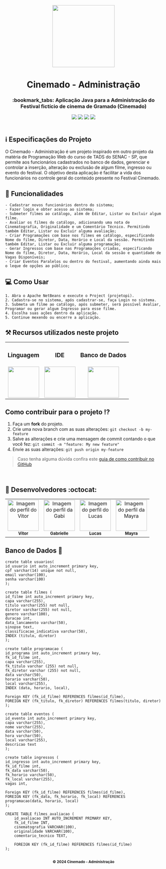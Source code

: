 <div align="center">
  <img src="https://github.com/VitorGeovani/administracao-CINEMADO/assets/71882193/f95b1f9b-0ba8-4596-ab9f-0634b430e543" width="200px" />
</div>

<h1 align="center">Cinemado - Administração</h1>

<h3 align="center">:bookmark_tabs: Aplicação Java para a Administração do Festival fictício de cinema de Gramado (Cinemado)  </h3>

<div align="center">
 <img src="https://img.shields.io/badge/Java-ED8B00?style=&logo=openjdk&logoColor=white" />
 <img src="https://img.shields.io/github/repo-size/VitorGeovani/administracao-CINEMADO">
 <img src="https://img.shields.io/github/last-commit/VitorGeovani/administracao-CINEMADO">
 <img src="https://img.shields.io/github/forks/VitorGeovani/administracao-CINEMADO" />
 </div>

 <br>
 
 ## <a name="SobreoProjeto"></a>:information_source: Especificações do Projeto
 O Cinemado - Administração é um projeto inspirado em outro projeto da matéria de Programação Web do curso de TADS do SENAC - SP, que permite aos funcionários cadastrados no banco de dados, gerenciar e controlar a inserção, alteração ou exclusão de algum filme, ingresso ou evento do festival. O objetivo desta aplicação é facilitar a vida dos funcionários no controle geral do conteúdo presente no Festival Cinemado.
 <br>

## <a name="SobreoProjeto"></a>:pushpin: Funcionalidades
    - Cadastrar novos funcionários dentro do sistema;
    - Fazer login e obter acesso ao sistema;
    - Submeter filmes ao catálogo, além de Editar, Listar ou Excluir algum filme.
    - Avaliar os filmes do catálogo, adicionando uma nota de Cinematografia, Originalidade e um Comentário Técnico. Permitindo também Editar, Listar ou Excluir alguma avaliação;
    - Criar Programações com base nos filmes em catálogo, especificando Nome do filme, Diretor, Data, Horário e Local da sessão. Permitindo também Editar, Listar ou Excluir alguma programação;
    - Gerar Ingressos com base nas Programações criadas, especificando Nome do filme, Diretor, Data, Horário, Local da sessão e quantidade de Vagas Disponíveis;
    - Criar Eventos Paralelos ou dentro do festival, aumentando ainda mais o leque de opções ao público;
    
## <a name="SobreoProjeto"></a>:computer: Como Usar
    1. Abra o Apache NetBeans e execute o Project (projetopi).
    2. Cadastra-se no sistema, após cadastrar-se, faça Login no sistema.
    3. Submeta um filme ao catálogo, após submeter, será possível Avaliar, Programar ou gerar algum Ingresso para esse filme.
    4. Escolha suas ações dentro da aplicação.
    5. Continue mexendo ou encerre a aplicação.

 ## <a name="RecursosUtilizadosNesteProjeto"></a>⚒ Recursos utilizados neste projeto
<table align="center">
<th><h3>Linguagem</h3></th>
 <th><h3>IDE</h3></th>
    <th><h3>Banco de Dados</h3></th>
  <tr>
      <td valign="top" align="center">
      <a href="https://www.java.com/pt-BR/download/ie_manual.jsp?locale=pt_BR"><img height="100" width="100" src="https://cdn.jsdelivr.net/gh/devicons/devicon/icons/java/java-original.svg" style="max-width:100%;"></img></a>
      </td>
   <td valign="top" align="center">
      <a href="https://netbeans.apache.org/front/main/download/"><img height="100" width="100" src="https://upload.wikimedia.org/wikipedia/commons/thumb/9/98/Apache_NetBeans_Logo.svg/444px-Apache_NetBeans_Logo.svg.png" style="max-width:100%;"></img></a>
      </td>
      <td valign="top" align="center">
      <a href="https://dev.mysql.com/downloads/workbench/"><img height="100" width="100" src="https://cdn.jsdelivr.net/gh/devicons/devicon@latest/icons/mysql/mysql-original-wordmark.svg" style="max-width:100%;"></img></a>
      </td>
    
  </tr>
</table>

## <a name="ComoContribuirParaOProjeto"></a>Como contribuir para o projeto ⁉️

1. Faça um **fork** do projeto.
2. Crie uma nova branch com as suas alterações: `git checkout -b my-feature`
3. Salve as alterações e crie uma mensagem de commit contando o que você fez: `git commit -m "feature: My new feature"`
4. Envie as suas alterações: `git push origin my-feature`
> Caso tenha alguma dúvida confira este [guia de como contribuir no GitHub](https://github.com/firstcontributions/first-contributions)

<br>

## <a name="Desenvolvedores"></a> :rocket: Desenvolvedores :octocat:
<table align="center">
  <tr>
    <td align="center"><a href="https://github.com/VitorGeovani">
    <img src="https://avatars.githubusercontent.com/u/71882193?v=4" width="100px" alt="Imagem do perfil do Vitor"/>
    <br />
     <sub><b>Vitor</b></sub><br />
     </td>
    <td align="center"><a href="https://github.com/pudimpudi">
    <img src="https://avatars.githubusercontent.com/u/127544518?v=4" width="100px" alt="Imagem do perfil da Gabi"/>
    <br />
    <sub><b>Gabrielle</b></sub><br />
     </td>
      <td align="center"><a href="https://github.com/LucasCaldara">
    <img src="https://avatars.githubusercontent.com/u/119446713?v=4" width="100px" alt="Imagem do perfil do Lucas"/>
    <br />
    <sub><b>Lucas</b></sub><br />
     </td>
        <td align="center"><a href="https://github.com/mayrakeylla">
    <img src="https://avatars.githubusercontent.com/u/160505058?v=4" width="100px" alt="Imagem do perfil da Mayra"/>
    <br />
    <sub><b>Mayra</b></sub><br />
     </td>
 </tr>
</table>

## <a name="ComoContribuirParaOProjeto"></a>Banco de Dados :memo:

```
create table usuarios(
id_usuario int auto_increment primary key,
cpf varchar(14) unique not null,
email varchar(100),
senha varchar(100)
);

create table filmes (
id_filme int auto_increment primary key,
capa varchar(255),
titulo varchar(255) not null,
diretor varchar(255) not null,
genero varchar(100),
duracao int,
data_lancamento varchar(50),
sinopse text,
classificacao_indicativa varchar(50),
INDEX (titulo, diretor)
);

create table programacao (
id_programa int auto_increment primary key,
fk_id_filme int,
capa varchar(255),
fk_titulo varchar (255) not null, 
fk_diretor varchar (255) not null,
data varchar(50),
horario varchar(50),
local varchar(255),
INDEX (data, horario, local),

Foreign KEY (fk_id_filme) REFERENCES filmes(id_filme),
FOREIGN KEY (fk_titulo, fk_diretor) REFERENCES filmes(titulo, diretor)
);

create table eventos (
id_evento int auto_increment primary key,
capa varchar(255),
nome varchar(255),
data varchar(50),
hora varchar(50),
local varchar(255),
descricao text
);

create table ingressos (
id_ingresso int auto_increment primary key,
fk_id_filme int,
fk_data varchar(50),
fk_horario varchar(50),
fk_local varchar(255),
vagas int,

Foreign KEY (fk_id_filme) REFERENCES filmes(id_filme),
FOREIGN KEY (fk_data, fk_horario, fk_local) REFERENCES programacao(data, horario, local)
);

CREATE TABLE filmes_avaliacao (
    id_avaliacao INT AUTO_INCREMENT PRIMARY KEY,
    fk_id_filme INT,
    cinematografia VARCHAR(100),
    originalidade VARCHAR(100),
    comentario_tecnico TEXT,
    
    FOREIGN KEY (fk_id_filme) REFERENCES filmes(id_filme)
);


```
    
<div align="center">
  <sub><b>© 2024 Cinemado - Administração</b></sub>
</div>
